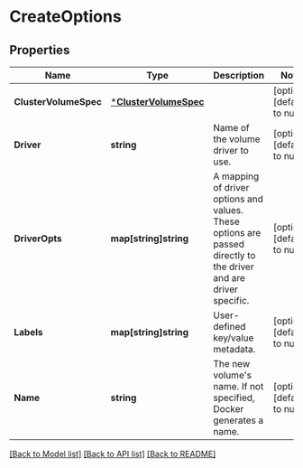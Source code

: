 # CreateOptions

## Properties
Name | Type | Description | Notes
------------ | ------------- | ------------- | -------------
**ClusterVolumeSpec** | [***ClusterVolumeSpec**](ClusterVolumeSpec.md) |  | [optional] [default to null]
**Driver** | **string** | Name of the volume driver to use. | [optional] [default to null]
**DriverOpts** | **map[string]string** | A mapping of driver options and values. These options are passed directly to the driver and are driver specific. | [optional] [default to null]
**Labels** | **map[string]string** | User-defined key/value metadata. | [optional] [default to null]
**Name** | **string** | The new volume&#x27;s name. If not specified, Docker generates a name. | [optional] [default to null]

[[Back to Model list]](../README.md#documentation-for-models) [[Back to API list]](../README.md#documentation-for-api-endpoints) [[Back to README]](../README.md)

